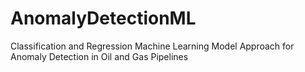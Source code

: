 # AnomalyDetectionML
Classification and Regression Machine Learning Model Approach for Anomaly Detection in Oil and Gas Pipelines
